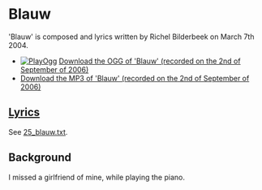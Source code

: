 # Blauw

'Blauw' is composed and lyrics written by Richel Bilderbeek
on March 7th 2004.

- [![PlayOgg](http://static.fsf.org/playogg/Play_ogg_80x15.png "I support PlayOgg!")](http://playogg.org)
  [Download the OGG of 'Blauw' (recorded on the 2nd of September of 2006)](http://www.richelbilderbeek.nl/CD06_02Blauw20060902.ogg)
- [Download the MP3 of 'Blauw' (recorded on the 2nd of September of 2006)](http://www.richelbilderbeek.nl/CD06_02Blauw20060902.mp3)

## [Lyrics](25_blauw.txt)

See [25_blauw.txt](25_blauw.txt).

## Background

I missed a girlfriend of mine, while playing the piano.
